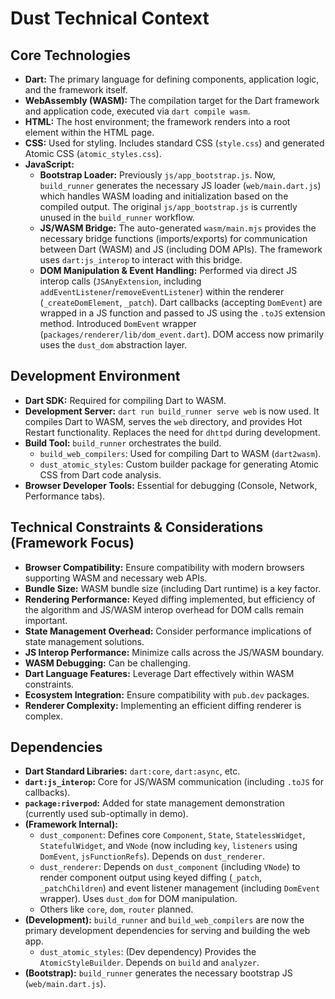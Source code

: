 # Dust Technical Context

## Core Technologies

- **Dart:** The primary language for defining components, application logic, and
  the framework itself.
- **WebAssembly (WASM):** The compilation target for the Dart framework and
  application code, executed via `dart compile wasm`.
- **HTML:** The host environment; the framework renders into a root element
  within the HTML page.
- **CSS:** Used for styling. Includes standard CSS (`style.css`) and generated
  Atomic CSS (`atomic_styles.css`).
- **JavaScript:**
  - **Bootstrap Loader:** Previously `js/app_bootstrap.js`. Now, `build_runner`
    generates the necessary JS loader (`web/main.dart.js`) which handles WASM
    loading and initialization based on the compiled output. The original
    `js/app_bootstrap.js` is currently unused in the `build_runner` workflow.
  - **JS/WASM Bridge:** The auto-generated `wasm/main.mjs` provides the
    necessary bridge functions (imports/exports) for communication between Dart
    (WASM) and JS (including DOM APIs). The framework uses `dart:js_interop` to
    interact with this bridge.
  - **DOM Manipulation & Event Handling:** Performed via direct JS interop calls
    (`JSAnyExtension`, including `addEventListener`/`removeEventListener`)
    within the renderer (`_createDomElement`, `_patch`). Dart callbacks
    (accepting `DomEvent`) are wrapped in a JS function and passed to JS using
    the `.toJS` extension method. Introduced `DomEvent` wrapper
    (`packages/renderer/lib/dom_event.dart`). DOM access now primarily uses the
    `dust_dom` abstraction layer.

## Development Environment

- **Dart SDK:** Required for compiling Dart to WASM.
- **Development Server:** `dart run build_runner serve web` is now used. It
  compiles Dart to WASM, serves the `web` directory, and provides Hot Restart
  functionality. Replaces the need for `dhttpd` during development.
- **Build Tool:** `build_runner` orchestrates the build.
  - `build_web_compilers`: Used for compiling Dart to WASM (`dart2wasm`).
  - `dust_atomic_styles`: Custom builder package for generating Atomic CSS from
    Dart code analysis.
- **Browser Developer Tools:** Essential for debugging (Console, Network,
  Performance tabs).

## Technical Constraints & Considerations (Framework Focus)

- **Browser Compatibility:** Ensure compatibility with modern browsers
  supporting WASM and necessary web APIs.
- **Bundle Size:** WASM bundle size (including Dart runtime) is a key factor.
- **Rendering Performance:** Keyed diffing implemented, but efficiency of the
  algorithm and JS/WASM interop overhead for DOM calls remain important.
- **State Management Overhead:** Consider performance implications of state
  management solutions.
- **JS Interop Performance:** Minimize calls across the JS/WASM boundary.
- **WASM Debugging:** Can be challenging.
- **Dart Language Features:** Leverage Dart effectively within WASM constraints.
- **Ecosystem Integration:** Ensure compatibility with `pub.dev` packages.
- **Renderer Complexity:** Implementing an efficient diffing renderer is
  complex.

## Dependencies

- **Dart Standard Libraries:** `dart:core`, `dart:async`, etc.
- **`dart:js_interop`:** Core for JS/WASM communication (including `.toJS` for
  callbacks).
- **`package:riverpod`:** Added for state management demonstration (currently
  used sub-optimally in demo).
- **(Framework Internal):**
  - `dust_component`: Defines core `Component`, `State`, `StatelessWidget`,
    `StatefulWidget`, and `VNode` (now including `key`, `listeners` using
    `DomEvent`, `jsFunctionRefs`). Depends on `dust_renderer`.
  - `dust_renderer`: Depends on `dust_component` (including `VNode`) to render
    component output using keyed diffing (`_patch`, `_patchChildren`) and event
    listener management (including `DomEvent` wrapper). Uses `dust_dom` for DOM
    manipulation.
  - Others like `core`, `dom`, `router` planned.
- **(Development):** `build_runner` and `build_web_compilers` are now the
  primary development dependencies for serving and building the web app.
  - `dust_atomic_styles`: (Dev dependency) Provides the `AtomicStyleBuilder`.
    Depends on `build` and `analyzer`.
- **(Bootstrap):** `build_runner` generates the necessary bootstrap JS
  (`web/main.dart.js`).
